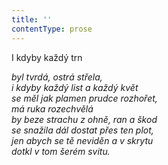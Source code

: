 ```yaml
---
title: ''
contentType: prose
---
```


I kdyby každý trn

_byl tvrdá, ostrá střela,  
i kdyby každý list a každý květ  
se měl jak plamen prudce rozhořet,  
má ruka rozechvělá  
by beze strachu z ohně, ran a škod  
se snažila dál dostat přes ten plot,  
jen abych se tě neviděn a v skrytu  
dotkl v tom šerém svitu._
